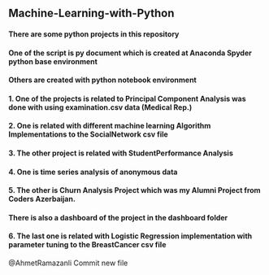 ## Machine-Learning-with-Python
#### There are some python projects in this repository
#### One of the script is py document which is created at Anaconda Spyder python base environment
#### Others are created with python notebook environment
#### 1. One of the projects is related to Principal Component Analysis was done with using examination.csv data (Medical Rep.)
#### 2. One is related with different machine learning Algorithm Implementations to the SocialNetwork csv file
#### 3. The other project is related with StudentPerformance Analysis
#### 4. One is time series analysis of anonymous data
#### 5. The other is Churn Analysis Project which was my Alumni Project from Coders Azerbaijan.
#### There is also a dashboard of the project in the dashboard folder
#### 6. The last one is related with Logistic Regression implementation with parameter tuning to the BreastCancer csv file
@AhmetRamazanli
Commit new file

